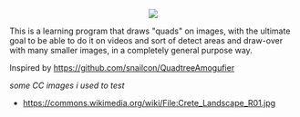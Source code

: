 <center>

![](https://img.shields.io/badge/-I'm_still_learning_please_be_gentle-orange?logo=rust&logoColor=000000&style=for-the-badge)

</center>

This is a learning program that draws "quads" on images, with the ultimate goal to be able to do it on videos and sort of detect areas and draw-over with many smaller images, in a completely general purpose way.

Inspired by https://github.com/snailcon/QuadtreeAmogufier

*some CC images i used to test*

- https://commons.wikimedia.org/wiki/File:Crete_Landscape_R01.jpg